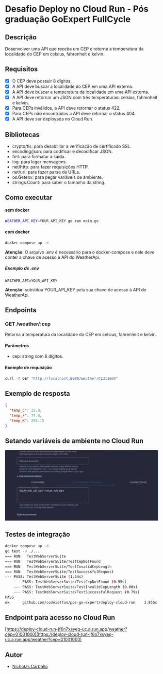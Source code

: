 # Desafio Deploy no Cloud Run - Pós graduação GoExpert FullCycle
## Descrição
Desenvolver uma API que receba um CEP e retorne a temperatura da localidade do CEP em celsius, fahrenheit e kelvin.

## Requisitos
- [x] O CEP deve possuir 8 dígitos.
- [x] A API deve buscar a localidade do CEP em uma API externa.
- [x] A API deve buscar a temperatura da localidade em uma API externa.
- [x] A API deve retornar um JSON com três temperaturas: celsius, fahrenheit e kelvin.
- [x] Para CEPs inválidos, a API deve retornar o status 422.
- [x] Para CEPs não encontrados a API deve retornar o status 404.
- [x] A API deve ser deployada no Cloud Run.

## Bibliotecas
- crypto/tls: para desabilitar a verificação de certificado SSL.
- encoding/json: para codificar e decodificar JSON.
- fmt: para formatar a saída.
- log: para logar mensagens.
- net/http: para fazer requisições HTTP.
- net/url: para fazer parse de URLs.
- os.Getenv: para pegar variáveis de ambiente.
- strings.Count: para saber o tamanho da string.

## Como executar
#### sem docker
```bash
WEATHER_API_KEY=YOUR_API_KEY go run main.go
```
#### com docker
```bash
docker compose up -d
```
**Atenção**: O arquivo .env é necessário para o docker-compose e nele deve conter a chave de acesso à API do WeatherApi.

##### Exemplo de .env
```env
WEATHER_API=YOUR_API_KEY
```

**Atenção**: substitua YOUR_API_KEY pela sua chave de acesso à API do WeatherApi.

## Endpoints
### GET /weather/:cep
Retorna a temperatura da localidade do CEP em celsius, fahrenheit e kelvin.

#### Parâmetros
- cep: string com 8 dígitos.

#### Exemplo de requisição
```bash
curl -X GET "http://localhost:8080/weather/01311000"
```

## Exemplo de resposta
```json
{
  "temp_C": 25.0,
  "temp_F": 77.0,
  "temp_K": 298.15
}
```

## Setando variáveis de ambiente no Cloud Run
![Enviroment Variables](enviroment_variables.png)

## Testes de integração
```bash
docker compose up -d
go test -v ./...
=== RUN   TestWebServerSuite
=== RUN   TestWebServerSuite/TestCepNotFound
=== RUN   TestWebServerSuite/TestInvalidCepLength
=== RUN   TestWebServerSuite/TestSuccessfulRequest
--- PASS: TestWebServerSuite (1.34s)
    --- PASS: TestWebServerSuite/TestCepNotFound (0.55s)
    --- PASS: TestWebServerSuite/TestInvalidCepLength (0.00s)
    --- PASS: TestWebServerSuite/TestSuccessfulRequest (0.79s)
PASS
ok      github.com/codeis4fun/pos-go-expert/deploy-cloud-run    1.856s
```

## Endpoint para acesso no Cloud Run
[https://deploy-cloud-run-jf6n7xsyeq-uc.a.run.app/weather?cep=01001000](https://deploy-cloud-run-jf6n7xsyeq-uc.a.run.app/weather?cep=01001000)

## Autor
- [Nícholas Carballo](https://www.linkedin.com/in/nicholascarballo/)
